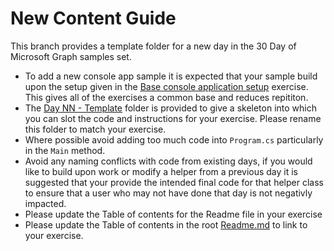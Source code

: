 # New Content Guide

This branch provides a template folder for a new day in the 30 Day of Microsoft Graph samples set.

- To add a new console app sample it is expected that your sample build upon the setup given in the [Base console application setup](./base-console-app) exercise. This gives all of the exercises a common base and reduces repititon.
- The [Day NN - Template](./dayNN-template) folder is provided to give a skeleton into which you can slot the code and instructions for your exercise. Please rename this folder to match your exercise.  
- Where possible avoid adding too much code into `Program.cs` particularly in the `Main` method.  
- Avoid any naming conflicts with code from existing days, if you would like to build upon work or modify a helper from a previous day it is suggested that your provide the intended final code for that helper class to ensure that a user who may not have done that day is not negativly impacted.
- Please update the Table of contents for the Readme file in your exercise
- Please update the Table of contents in the root [Readme.md](Readme.md) to link to your exercise.